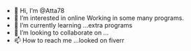 - 👋 Hi, I’m @Atta78
- 👀 I’m interested in online Working in some many programs.
- 🌱 I’m currently learning ...extra programs 
- 💞️ I’m looking to collaborate on ...
- 📫 How to reach me ...looked on fiverr

<!---
Atta78/Atta78 is a ✨ special ✨ repository because its `README.md` (this file) appears on your GitHub profile.
You can click the Preview link to take a look at your changes.
--->
